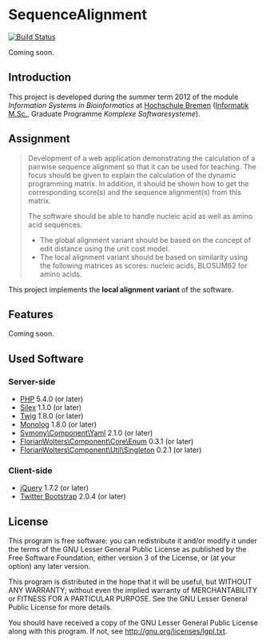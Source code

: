 # SequenceAlignment

[![Build Status](https://secure.travis-ci.org/FlorianWolters/SequenceAlignment.png?branch=master)](http://travis-ci.org/FlorianWolters/SequenceAlignment)

Coming soon.

## Introduction

This project is developed during the summer term 2012 of the module *Information Systems in Bioinformatics* at [Hochschule Bremen][10] ([Informatik M.Sc.][11], Graduate Programme *Komplexe Softwaresysteme*).

## Assignment

> Development of a web application demonstrating the calculation of a pairwise sequence alignment so that it can be used for teaching. The focus should be given to explain the calculation of the dynamic programming matrix. In addition, it should be shown how to get the corresponding score(s) and the sequence alignment(s) from this matrix.
>
> The software should be able to handle nucleic acid as well as amino acid sequences.
> * The global alignment variant should be based on the concept of edit distance using the unit cost model.
> * The local alignment variant should be based on similarity using the following matrices as scores: nucleic acids, BLOSUM62 for amino acids.

This project implements the **local alignment variant** of the software.

## Features

Coming soon.

## Used Software

### Server-side

* [PHP][1] 5.4.0 (or later)
* [Silex][2] 1.1.0 (or later)
* [Twig][3] 1.8.0 (or later)
* [Monolog][4] 1.8.0 (or later)
* [Symony\Component\Yaml][12] 2.1.0 (or later)
* [FlorianWolters\Component\Core\Enum][5] 0.3.1 (or later)
* [FlorianWolters\Component\Util\Singleton][6] 0.2.1 (or later)

### Client-side

* [jQuery][8] 1.7.2 (or later)
* [Twitter Bootstrap][7] 2.0.4 (or later)

## License

This program is free software: you can redistribute it and/or modify it under the terms of the GNU Lesser General Public License as published by the Free Software Foundation, either version 3 of the License, or (at your option) any later version.

This program is distributed in the hope that it will be useful, but WITHOUT ANY WARRANTY; without even the implied warranty of MERCHANTABILITY or FITNESS FOR A PARTICULAR PURPOSE.  See the GNU Lesser General Public License for more details.

You should have received a copy of the GNU Lesser General Public License along with this program. If not, see http://gnu.org/licenses/lgpl.txt.



[1]: http://php.net
[2]: http://silex.sensiolabs.org
[3]: http://twig.sensiolabs.org
[4]: https://github.com/Seldaek/monolog
[5]: https://github.com/FlorianWolters/PHP-Component-Core-Enum
[6]: https://github.com/FlorianWolters/PHP-Component-Util-Singleton
[7]: http://twitter.github.com/bootstrap
[8]: http://jquery.com
[10]: http://hs-bremen.de
[11]: http://hs-bremen.de/internet/de/studium/stg/infmsc
[12]: http://symfony.com/doc/current/components/yaml.html
